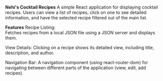 **Nehi's Cocktail Recipes**
A simple React application for displaying cocktail recipes. Users can view a list of recipes, click on one to see detailed information, and have the selected recipe filtered out of the main list.

**Features**
Recipe Listing:  
Fetches recipes from a local JSON file using a JSON server and displays them.

View Details:
Clicking on a recipe shows its detailed view, including title, description, and author.

Navigation Bar:
A navigation component (using react-router-dom) for navigating between different parts of the application (view, edit, add recipes).

